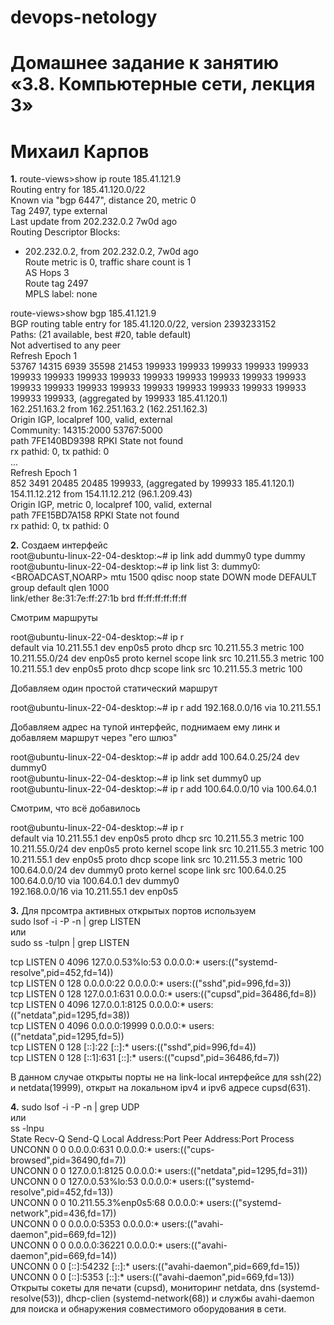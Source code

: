 # devops-netology

# Домашнее задание к занятию «3.8. Компьютерные сети, лекция 3»
# Михаил Карпов

**1.** route-views>show ip route 185.41.121.9   
Routing entry for 185.41.120.0/22  
  Known via "bgp 6447", distance 20, metric 0  
  Tag 2497, type external  
  Last update from 202.232.0.2 7w0d ago  
  Routing Descriptor Blocks:  
  * 202.232.0.2, from 202.232.0.2, 7w0d ago  
      Route metric is 0, traffic share count is 1  
      AS Hops 3  
      Route tag 2497  
      MPLS label: none  
  
route-views>show bgp 185.41.121.9   
BGP routing table entry for 185.41.120.0/22, version 2393233152  
Paths: (21 available, best #20, table default)  
  Not advertised to any peer  
  Refresh Epoch 1  
  53767 14315 6939 35598 21453 199933 199933 199933 199933 199933 199933 199933 199933 199933 199933 199933 199933 199933 199933 199933 199933 199933 199933 199933 199933 199933 199933 199933 199933 199933, (aggregated by 199933 185.41.120.1)  
    162.251.163.2 from 162.251.163.2 (162.251.162.3)  
      Origin IGP, localpref 100, valid, external  
      Community: 14315:2000 53767:5000  
      path 7FE140BD9398 RPKI State not found  
      rx pathid: 0, tx pathid: 0  
...  
 Refresh Epoch 1  
  852 3491 20485 20485 199933, (aggregated by 199933 185.41.120.1)  
    154.11.12.212 from 154.11.12.212 (96.1.209.43)  
      Origin IGP, metric 0, localpref 100, valid, external  
      path 7FE15BD7A158 RPKI State not found  
      rx pathid: 0, tx pathid: 0  

**2.** Создаем интерфейс  
root@ubuntu-linux-22-04-desktop:~# ip link add dummy0 type dummy  
root@ubuntu-linux-22-04-desktop:~# ip link list
3: dummy0: <BROADCAST,NOARP> mtu 1500 qdisc noop state DOWN mode DEFAULT group default qlen 1000  
    link/ether 8e:31:7e:ff:27:1b brd ff:ff:ff:ff:ff:ff  

Смотрим маршруты

root@ubuntu-linux-22-04-desktop:~# ip r  
default via 10.211.55.1 dev enp0s5 proto dhcp src 10.211.55.3 metric 100   
10.211.55.0/24 dev enp0s5 proto kernel scope link src 10.211.55.3 metric 100   
10.211.55.1 dev enp0s5 proto dhcp scope link src 10.211.55.3 metric 100

Добавляем один простой статический маршрут  

root@ubuntu-linux-22-04-desktop:~# ip r add 192.168.0.0/16 via 10.211.55.1

Добавляем адрес на тупой интерфейс, поднимаем ему линк и добавляем маршрут через "его шлюз"

root@ubuntu-linux-22-04-desktop:~# ip addr add 100.64.0.25/24 dev dummy0  
root@ubuntu-linux-22-04-desktop:~# ip link set dummy0 up  
root@ubuntu-linux-22-04-desktop:~# ip r add 100.64.0.0/10 via 100.64.0.1

Смотрим, что всё добавилось

root@ubuntu-linux-22-04-desktop:~# ip r  
default via 10.211.55.1 dev enp0s5 proto dhcp src 10.211.55.3 metric 100   
10.211.55.0/24 dev enp0s5 proto kernel scope link src 10.211.55.3 metric 100   
10.211.55.1 dev enp0s5 proto dhcp scope link src 10.211.55.3 metric 100  
100.64.0.0/24 dev dummy0 proto kernel scope link src 100.64.0.25   
100.64.0.0/10 via 100.64.0.1 dev dummy0   
192.168.0.0/16 via 10.211.55.1 dev enp0s5    

**3.** Для прсомтра активных открытых портов используем  
sudo lsof -i -P -n | grep LISTEN  
или  
sudo ss -tulpn | grep LISTEN  
  
tcp   LISTEN 0      4096        127.0.0.53%lo:53         0.0.0.0:*    users:(("systemd-resolve",pid=452,fd=14))  
tcp   LISTEN 0      128               0.0.0.0:22         0.0.0.0:*    users:(("sshd",pid=996,fd=3))              
tcp   LISTEN 0      128             127.0.0.1:631        0.0.0.0:*    users:(("cupsd",pid=36486,fd=8))           
tcp   LISTEN 0      4096            127.0.0.1:8125       0.0.0.0:*    users:(("netdata",pid=1295,fd=38))         
tcp   LISTEN 0      4096              0.0.0.0:19999      0.0.0.0:*    users:(("netdata",pid=1295,fd=5))          
tcp   LISTEN 0      128                  [::]:22            [::]:*    users:(("sshd",pid=996,fd=4))              
tcp   LISTEN 0      128                 [::1]:631           [::]:*    users:(("cupsd",pid=36486,fd=7))   

В данном случае открыты порты не на link-local интерфейсе для ssh(22) и netdata(19999), открыт на локальном ipv4 и ipv6 адресе cupsd(631).  

**4.** sudo lsof -i -P -n | grep UDP  
или  
ss -lnpu  
State  Recv-Q  Send-Q        Local Address:Port    Peer Address:Port Process                                      
UNCONN 0       0                   0.0.0.0:631          0.0.0.0:*     users:(("cups-browsed",pid=36490,fd=7))     
UNCONN 0       0                 127.0.0.1:8125         0.0.0.0:*     users:(("netdata",pid=1295,fd=31))          
UNCONN 0       0             127.0.0.53%lo:53           0.0.0.0:*     users:(("systemd-resolve",pid=452,fd=13))   
UNCONN 0       0        10.211.55.3%enp0s5:68           0.0.0.0:*     users:(("systemd-network",pid=436,fd=17))   
UNCONN 0       0                   0.0.0.0:5353         0.0.0.0:*     users:(("avahi-daemon",pid=669,fd=12))      
UNCONN 0       0                   0.0.0.0:36221        0.0.0.0:*     users:(("avahi-daemon",pid=669,fd=14))      
UNCONN 0       0                      [::]:54232           [::]:*     users:(("avahi-daemon",pid=669,fd=15))      
UNCONN 0       0                      [::]:5353            [::]:*     users:(("avahi-daemon",pid=669,fd=13))  
Открыты сокеты для печати (cupsd), мониторинг netdata, dns (systemd-resolve(53)), dhcp-clien (systemd-network(68)) и службы avahi-daemon для поиска и обнаружения совместимого оборудования в сети.